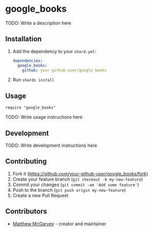 # google_books

TODO: Write a description here

## Installation

1. Add the dependency to your `shard.yml`:

   ```yaml
   dependencies:
     google_books:
       github: your-github-user/google_books
   ```

2. Run `shards install`

## Usage

```crystal
require "google_books"
```

TODO: Write usage instructions here

## Development

TODO: Write development instructions here

## Contributing

1. Fork it (<https://github.com/your-github-user/google_books/fork>)
2. Create your feature branch (`git checkout -b my-new-feature`)
3. Commit your changes (`git commit -am 'Add some feature'`)
4. Push to the branch (`git push origin my-new-feature`)
5. Create a new Pull Request

## Contributors

- [Matthew McGarvey](https://github.com/your-github-user) - creator and maintainer

